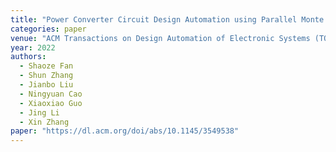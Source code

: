```yaml
---
title: "Power Converter Circuit Design Automation using Parallel Monte Carlo Tree Search"
categories: paper
venue: "ACM Transactions on Design Automation of Electronic Systems (TODAES)"
year: 2022
authors:
  - Shaoze Fan
  - Shun Zhang
  - Jianbo Liu
  - Ningyuan Cao
  - Xiaoxiao Guo
  - Jing Li
  - Xin Zhang
paper: "https://dl.acm.org/doi/abs/10.1145/3549538"
---
```

